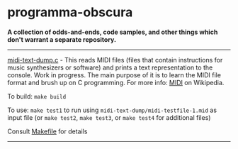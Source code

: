 # programma-obscura

**A collection of odds-and-ends, code samples, and other things which don't warrant a separate repository.**

---

[midi-text-dump.c](https://github.com/adambduncan/programma-obscura/blob/master/midi-text-dump/midi-text-dump.c) - This reads MIDI files (files that contain instructions for music synthesizers or software) and prints a text representation to the console. Work in progress. The main purpose of it is to learn the MIDI file format and brush up on C programming. For more info: [MIDI](https://en.wikipedia.org/wiki/MIDI) on Wikipedia.

To build: `make build`

To use: `make test1` to run using `midi-text-dump/midi-testfile-1.mid` as input file (or `make test2`, `make test3`, or `make test4` for additional files) 

Consult [Makefile](https://github.com/adambduncan/programma-obscura/blob/master/midi-text-dump/Makefile) for details

---
